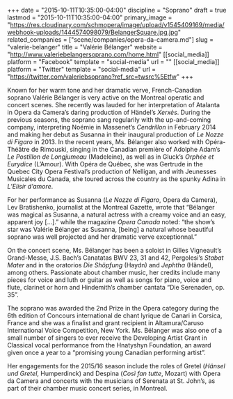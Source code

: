 +++
date = "2015-10-11T10:35:00-04:00"
discipline = "Soprano"
draft = true
lastmod = "2015-10-11T10:35:00-04:00"
primary_image = "https://res.cloudinary.com/schmopera/image/upload/v1545409169/media/webhook-uploads/1444574098079/BelangerSquare.jpg.jpg"
related_companies = ["scene/companies/opera-da-camera.md"]
slug = "valerie-belanger"
title = "Valérie Bélanger"
website = "http://www.valeriebelangersoprano.com/home.html"
[[social_media]]
platform = "Facebook"
template = "social-media"
url = ""
[[social_media]]
platform = "Twitter"
template = "social-media"
url = "https://twitter.com/valeriebsoprano?ref_src=twsrc%5Etfw"
+++

Known for her warm tone and her dramatic verve, French-Canadian soprano Valérie Bélanger is very active on the Montreal operatic and concert scenes.  She recently was lauded for her interpretation of Atalanta in Opera da Camera’s daring production of Händel’s *Xerxès*.  During the previous seasons, the soprano sang regularily with the up-and-coming company, interpreting Noémie in Massenet’s *Cendrillon* in February 2014 and making her debut as Susanna in their inaugural production of *Le Nozze di Figaro* in 2013. In the recent years, Ms. Bélanger also worked with Opéra-Théâtre  de Rimouski, singing in the Canadian première of Adolphe Adam’s *Le Postillon de Longjumeau* (Madeleine), as well as in Gluck’s *Orphée et Eurydice* (L’Amour).  With Opéra de Québec, she was Gertrude in the Quebec City Opera Festival’s production of Nelligan, and with Jeunesses Musicales du Canada, she toured across the country as the spunky Adina in *L’Elisir d’amore*. 

For her performance as Susanna (*Le Nozze di Figaro*, Opera da Camera), Lev Bratishenko, journalist at the Montreal Gazette, wrote that “Bélanger was magical as Susanna, a natural actress with a creamy voice and an easy, apparent joy […].” while the magazine *Opera Canada* noted:  “the show’s star was Valérie Bélanger as Susanna, [being] a natural whose beautiful soprano was well projected and her dramatic verve exceptionnal.” 

On the concert scene, Ms. Bélanger has been a soloist in Gilles Vigneault’s Grand-Messe, J.S. Bach’s Canatatas BWV 23, 31 and 42, Pergolesi’s *Stabat Mater* and in the oratorios *Die Shöpfung* (Haydn) and *Jephtha* (Händel), among others.  Passionate about chamber music, her credits include many pieces for voice and luth or guitar as well as songs for piano, voice and flute, clarinet or horn and Hindemith’s chamber cantata “Die Serenaden, op. 35”. 

The soprano was awarded the 2nd Prize in the Opera category during the 6th edition of Concours international de chant lyrique de Canari in Corsica, France and she was a finalist and grant recipient in Altamura/Caruso International Voice Competition, New York.  Ms. Bélanger was also one of a small number of singers to ever receive the Developing Artist Grant in Classical vocal performance from the Hnatyshyn Foundation, an award given once a year to a “promising young Canadian performing artist”.  

Her engagements for the 2015/16 season include the roles of Gretel (*Hänsel und Gretel*, Humperdinck) and Despina (*Così fan tutte*, Mozart) with Opera da Camera and concerts with the musicians of Serenata at St. John’s, as part of their chamber music concert series, in Montreal.
